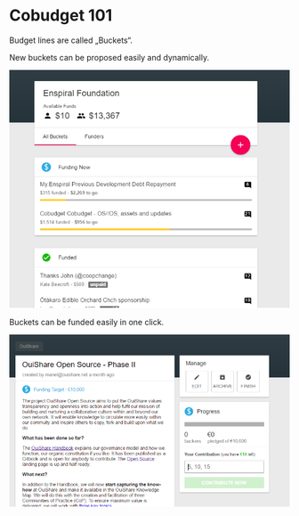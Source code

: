 # Cobudget 101  

Budget lines are called „Buckets“.

New buckets can be proposed easily and dynamically.

![](/assets/buckets.png)

Buckets can be funded easily in one click.

![](/assets/funding.png)

